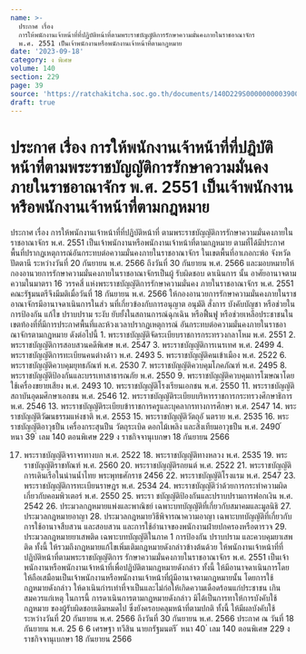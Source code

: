 ```yaml
---
name: >-
  ประกาศ เรื่อง
  การให้พนักงานเจ้าหน้าที่ที่ปฎิบัติหน้าที่ตามพระราชบัญญัติการรักษาความมั่นคงภายในราชอาณาจักร
  พ.ศ. 2551 เป็นเจ้าพนักงานหรือพนักงานเจ้าหน้าที่ตามกฎหมาย
date: '2023-09-18'
category: ง พิเศษ
volume: 140
section: 229
page: 39
source: 'https://ratchakitcha.soc.go.th/documents/140D229S0000000003900.pdf'
draft: true
---
```


# ประกาศ เรื่อง การให้พนักงานเจ้าหน้าที่ที่ปฎิบัติหน้าที่ตามพระราชบัญญัติการรักษาความมั่นคงภายในราชอาณาจักร พ.ศ. 2551 เป็นเจ้าพนักงานหรือพนักงานเจ้าหน้าที่ตามกฎหมาย

ประกาศ เรื่อง การให้พนักงานเจ้าหน้าที่ที่ปฏิบัติหน้าที่ ตามพระราชบัญญัติการรักษาความมั่นคงภายในราชอาณาจักร พ.ศ. 2551 เป็นเจ้าพนักงานหรือพนักงานเจ้าหน้าที่ตามกฎหมาย ตามที่ได้มีประกาศพื้นที่ปรากฏเหตุการณ์อันกระทบต่อความมั่นคงภายในราชอาณาจักร ในเขตพื้นที่อาเภอกะพ้อ จังหวัดปัตตานี ระหว่างวันที่ 20 กันยายน พ.ศ. 2566 ถึงวันที่ 30 กันยายน พ.ศ. 2566 และมอบหมายให้กองอานวยการรักษาความมั่นคงภายในราชอาณาจักรเป็นผู้ รับผิดชอบ ดาเนินการ นั้น อาศัยอานาจตามความในมาตรา 16 วรรคสี่ แห่งพระราชบัญญัติการรักษาความมั่นคง ภายในราชอาณาจักร พ.ศ. 2551 คณะรัฐมนตรีจึงมีมติเมื่อวันที่ 18 กันยายน พ.ศ. 2566 ให้กองอานวยการรักษาความมั่นคงภายในราชอาณาจักรมีอานาจดาเนินการในส่ว นที่เกี่ยวข้องกับการอนุญาต อนุมัติ สั่งการ บังคับบัญชา หรือช่วยในการป้องกัน แก้ไข ปราบปราม ระงับ ยับยั้งในสถานการณ์ฉุกเฉิน หรือฟื้นฟู หรือช่วยเหลือประชาชนในเขตท้องที่ที่มีการประกาศพื้นที่และห้วงเวลาปรากฏเหตุการณ์ อันกระทบต่อความมั่นคงภายในราชอา ณาจักรตามกฎหมาย ดังต่อไปนี้ 1. พระราชบัญญัติจัดระเบียบราชการกระทรวงกลาโหม พ.ศ. 2551 2. พระราชบัญญัติการสอบสวนคดีพิเศษ พ.ศ. 2547 3. พระราชบัญญัติการเนรเทศ พ.ศ. 2499 4. พระราชบัญญัติการทะเบียนคนต่างด้าว พ.ศ. 2493 5. พระราชบัญญัติคนเข้าเมือง พ.ศ. 2522 6. พระราชบัญญัติควบคุมยุทธภัณฑ์ พ.ศ. 2530 7. พระราชบัญญัติควบคุมโภคภัณฑ์ พ.ศ. 2495 8. พระราชบัญญัติป้องกันและบรรเทาสาธารณภัย พ.ศ. 2550 9. พระราชบัญญัติควบคุมการโฆษณาโดยใช้เครื่องขยายเสียง พ.ศ. 2493 10. พระราชบัญญัติโรงเรียนเอกชน พ.ศ. 2550 11. พระราชบัญญัติสถาบันอุดมศึกษาเอกชน พ.ศ. 2546 12. พระราชบัญญัติระเบียบบริหารราชการกระทรวงศึกษาธิการ พ.ศ. 2546 13. พระราชบัญญัติระเบียบข้าราชการครูและบุคลากรทางการศึกษา พ.ศ. 2547 14. พระราชบัญญัติวัฒนธรรมแห่งชาติ พ.ศ. 2553 15. พระราชบัญญัติวัตถุอั นตราย พ.ศ. 2535 16. พระราชบัญญัติอาวุธปืน เครื่องกระสุนปืน วัตถุระเบิด ดอกไม้เพลิง และสิ่งเทียมอาวุธปืน พ.ศ. 2490 ้ หนา 39 ่ เลม 140 ตอนพิเศษ 229 ง ราชกิจจานุเบกษา 18 กันยายน 2566

17. พระราชบัญญัติจราจรทางบก พ.ศ. 2522 18. พระราชบัญญัติทางหลวง พ.ศ. 2535 19. พระราชบัญญัติราชทัณฑ์ พ.ศ. 2560 20. พระราชบัญญัติรถยนต์ พ.ศ. 2522 21. พระราชบัญญัติการเดินเรือในน่านน้ำไทย พระพุทธศักราช 2456 22. พระราชบัญญัติโรงแรม พ.ศ. 2547 23. พระราชบัญญัติการทะเบียนราษฎร พ.ศ. 2534 24. พระราชบัญญัติว่าด้วยการกระทำความผิดเกี่ยวกับคอมพิวเตอร์ พ.ศ. 2550 25. พระรา ชบัญญัติป้องกันและปราบปรามการฟอกเงิน พ.ศ. 2542 26. ประมวลกฎหมายแพ่งและพาณิชย์ เฉพาะบทบัญญัติที่เกี่ยวกับสมาคมและมูลนิธิ 27. ประมวลกฎหมายอาญา 28. ประมวลกฎหมายวิธีพิจารณาความอาญา เฉพาะบทบัญญัติที่เกี่ยวกับการใช้อานาจสืบสวน และสอบสวน และการใช้อำนาจของพนักงานฝ่ายปกครองหรือตารวจ 29. ประมวลกฎหมายยาเสพติด เฉพาะบทบัญญัติในภาค 1 การป้องกัน ปราบปราม และควบคุมยาเสพติด ทั้งนี้ ให้รวมถึงกฎหมายแก้ไขเพิ่มเติมกฎหมายดังกล่าวข้างต้นด้วย ให้พนักงานเจ้าหน้าที่ที่ปฏิบัติหน้าที่ตามพระราชบัญญัติการ รักษาความมั่นคงภายในราชอาณาจักร พ.ศ. 2551 เป็นเจ้าพนักงานหรือพนักงานเจ้าหน้าที่เพื่อปฏิบัติตามกฎหมายดังกล่าว ทั้งนี้ ให้มีอานาจดาเนินการโดยให้ถือเสมือนเป็นเจ้าพนักงานหรือพนักงานเจ้าหน้าที่ผู้มีอานาจตามกฎหมายนั้น โดยการใช้กฎหมายดังกล่าว ให้ดาเนินกำรเท่าที่จาเป็นและไม่ก่อให้เกิดความเดือดร้อนแก่ประชาชน เกินสมควรแก่เหตุ ในการนี้ การดาเนินการตามกฎหมายดังกล่าว มิได้เป็นการทาให้การบังคับใช้กฎหมาย ของผู้รับผิดชอบเดิมหมดไป ซึ่งยังครอบคลุมหน้าที่ตามปกติ ทั้งนี้ ให้มีผลบังคับใช้ระหว่างวันที่ 20 กันยายน พ.ศ. 2566 ถึงวันที่ 30 กันยายน พ.ศ. 2566 ประกาศ ณ วันที่ 18 กันยายน พ.ศ. 25 6 6 เศรษฐา ทวีสิน นายกรัฐมนตรี ้ หนา 40 ่ เลม 140 ตอนพิเศษ 229 ง ราชกิจจานุเบกษา 18 กันยายน 2566

